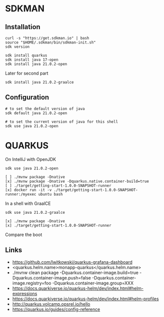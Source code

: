 # SDKMAN

## Installation

```
curl -s "https://get.sdkman.io" | bash
source "$HOME/.sdkman/bin/sdkman-init.sh"
sdk version
```

```
sdk install quarkus
sdk install java 17-open
sdk install java 21.0.2-open
```

Later for second part
```
sdk install java 21.0.2-graalce
```

## Configuration

```
# to set the default version of java
sdk default java 21.0.2-open

# to set the current version of java for this shell
sdk use java 21.0.2-open
```

# QUARKUS

On IntelliJ with OpenJDK
```
sdk use java 21.0.2-open

[ ] ./mvnw package -Dnative 
[x] ./mvnw package -Dnative -Dquarkus.native.container-build=true
[ ] ./target/getting-start-1.0.0-SNAPSHOT-runner
[x] docker run -it -v ./target/getting-start-1.0.0-SNAPSHOT-runner:/myexec ubuntu bash

```
In a shell with GraalCE
```
sdk use java 21.0.2-graalce

[x] ./mvnw package -Dnative 
[x] ./target/getting-start-1.0.0-SNAPSHOT-runner
```

Compare the boot


## Links

- https://github.com/lwitkowski/quarkus-grafana-dashboard
- <quarkus.helm.name>monapp-quarkus</quarkus.helm.name>
- ./mvnw clean package -Dquarkus.container-image.build=true -Dquarkus.container-image.push=false -Dquarkus.container-image.registry=foo -Dquarkus.container-image.group=XXX
- https://docs.quarkiverse.io/quarkus-helm/dev/index.html#helm-expressions
- https://docs.quarkiverse.io/quarkus-helm/dev/index.html#helm-profiles
- http://quarkus.volcamp.opsrel.io/hello
- https://quarkus.io/guides/config-reference